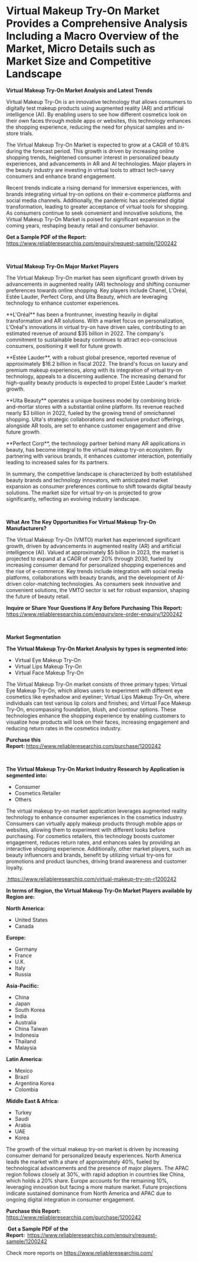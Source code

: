 <p><h1>Virtual Makeup Try-On Market Provides a Comprehensive Analysis Including a Macro Overview of the Market, Micro Details such as Market Size and Competitive Landscape</h1></p><p><strong>Virtual Makeup Try-On Market Analysis and Latest Trends</strong></p>
<p><p>Virtual Makeup Try-On is an innovative technology that allows consumers to digitally test makeup products using augmented reality (AR) and artificial intelligence (AI). By enabling users to see how different cosmetics look on their own faces through mobile apps or websites, this technology enhances the shopping experience, reducing the need for physical samples and in-store trials.</p><p>The Virtual Makeup Try-On Market is expected to grow at a CAGR of 10.8% during the forecast period. This growth is driven by increasing online shopping trends, heightened consumer interest in personalized beauty experiences, and advancements in AR and AI technologies. Major players in the beauty industry are investing in virtual tools to attract tech-savvy consumers and enhance brand engagement.</p><p>Recent trends indicate a rising demand for immersive experiences, with brands integrating virtual try-on options on their e-commerce platforms and social media channels. Additionally, the pandemic has accelerated digital transformation, leading to greater acceptance of virtual tools for shopping. As consumers continue to seek convenient and innovative solutions, the Virtual Makeup Try-On Market is poised for significant expansion in the coming years, reshaping beauty retail and consumer behavior.</p></p>
<p><strong>Get a Sample PDF of the Report:&nbsp;</strong> <a href="https://www.reliableresearchiq.com/enquiry/request-sample/1200242?utm_campaign=2716&utm_medium=2&utm_source=Github&utm_content=ia&utm_term=11032025&utm_id=virtual-makeup-try-on">https://www.reliableresearchiq.com/enquiry/request-sample/1200242</a></p>
<p>&nbsp;</p>
<p><strong>Virtual Makeup Try-On Major Market Players</strong></p>
<p><p>The Virtual Makeup Try-On market has seen significant growth driven by advancements in augmented reality (AR) technology and shifting consumer preferences towards online shopping. Key players include Chanel, L'Oréal, Estée Lauder, Perfect Corp, and Ulta Beauty, which are leveraging technology to enhance customer experiences.</p><p>**L'Oréal** has been a frontrunner, investing heavily in digital transformation and AR solutions. With a market focus on personalization, L'Oréal's innovations in virtual try-on have driven sales, contributing to an estimated revenue of around $35 billion in 2022. The company's commitment to sustainable beauty continues to attract eco-conscious consumers, positioning it well for future growth.</p><p>**Estée Lauder**, with a robust global presence, reported revenue of approximately $16.2 billion in fiscal 2022. The brand's focus on luxury and premium makeup experiences, along with its integration of virtual try-on technology, appeals to a discerning audience. The increasing demand for high-quality beauty products is expected to propel Estée Lauder's market growth.</p><p>**Ulta Beauty** operates a unique business model by combining brick-and-mortar stores with a substantial online platform. Its revenue reached nearly $3 billion in 2022, fueled by the growing trend of omnichannel shopping. Ulta's strategic collaborations and exclusive product offerings, alongside AR tools, are set to enhance customer engagement and drive future growth.</p><p>**Perfect Corp**, the technology partner behind many AR applications in beauty, has become integral to the virtual makeup try-on ecosystem. By partnering with various brands, it enhances customer interaction, potentially leading to increased sales for its partners.</p><p>In summary, the competitive landscape is characterized by both established beauty brands and technology innovators, with anticipated market expansion as consumer preferences continue to shift towards digital beauty solutions. The market size for virtual try-on is projected to grow significantly, reflecting an evolving industry landscape.</p></p>
<p>&nbsp;</p>
<p><strong>What Are The Key Opportunities For Virtual Makeup Try-On Manufacturers?</strong></p>
<p><p>The Virtual Makeup Try-On (VMTO) market has experienced significant growth, driven by advancements in augmented reality (AR) and artificial intelligence (AI). Valued at approximately $5 billion in 2023, the market is projected to expand at a CAGR of over 20% through 2030, fueled by increasing consumer demand for personalized shopping experiences and the rise of e-commerce. Key trends include integration with social media platforms, collaborations with beauty brands, and the development of AI-driven color-matching technologies. As consumers seek innovative and convenient solutions, the VMTO sector is set for robust expansion, shaping the future of beauty retail.</p></p>
<p><strong>Inquire or Share Your Questions If Any Before Purchasing This Report:</strong> <a href="https://www.reliableresearchiq.com/enquiry/pre-order-enquiry/1200242?utm_campaign=2716&utm_medium=2&utm_source=Github&utm_content=ia&utm_term=11032025&utm_id=virtual-makeup-try-on">https://www.reliableresearchiq.com/enquiry/pre-order-enquiry/1200242</a></p>
<p>&nbsp;</p>
<p><strong>Market Segmentation</strong></p>
<p><strong>The Virtual Makeup Try-On Market Analysis by types is segmented into:</strong></p>
<p><ul><li>Virtual Eye Makeup Try-On</li><li>Virtual Lips Makeup Try-On</li><li>Virtual Face Makeup Try-On</li></ul></p>
<p><p>The Virtual Makeup Try-On market consists of three primary types: Virtual Eye Makeup Try-On, which allows users to experiment with different eye cosmetics like eyeshadow and eyeliner; Virtual Lips Makeup Try-On, where individuals can test various lip colors and finishes; and Virtual Face Makeup Try-On, encompassing foundation, blush, and contour options. These technologies enhance the shopping experience by enabling customers to visualize how products will look on their faces, increasing engagement and reducing return rates in the cosmetics industry.</p></p>
<p><strong>Purchase this Report:&nbsp;</strong><a href="https://www.reliableresearchiq.com/purchase/1200242?utm_campaign=2716&utm_medium=2&utm_source=Github&utm_content=ia&utm_term=11032025&utm_id=virtual-makeup-try-on">https://www.reliableresearchiq.com/purchase/1200242</a></p>
<p>&nbsp;</p>
<p><strong>The Virtual Makeup Try-On Market Industry Research by Application is segmented into:</strong></p>
<p><ul><li>Consumer</li><li>Cosmetics Retailer</li><li>Others</li></ul></p>
<p><p>The virtual makeup try-on market application leverages augmented reality technology to enhance consumer experiences in the cosmetics industry. Consumers can virtually apply makeup products through mobile apps or websites, allowing them to experiment with different looks before purchasing. For cosmetics retailers, this technology boosts customer engagement, reduces return rates, and enhances sales by providing an interactive shopping experience. Additionally, other market players, such as beauty influencers and brands, benefit by utilizing virtual try-ons for promotions and product launches, driving brand awareness and customer loyalty.</p></p>
<p><a href="https://www.reliableresearchiq.com/virtual-makeup-try-on-r1200242?utm_campaign=2716&utm_medium=2&utm_source=Github&utm_content=ia&utm_term=11032025&utm_id=virtual-makeup-try-on">&nbsp;https://www.reliableresearchiq.com/virtual-makeup-try-on-r1200242</a></p>
<p><strong>In terms of Region, the Virtual Makeup Try-On Market Players available by Region are:</strong></p>
<p>
    <p> <strong> North America: </strong>
        <ul>
            <li>United States</li>
            <li>Canada</li>
        </ul>
        </p> 
    <p> <strong> Europe: </strong>
        <ul>
            <li>Germany</li>
            <li>France</li>
            <li>U.K.</li>
            <li>Italy</li>
            <li>Russia</li>
        </ul>
        </p> 
    <p> <strong> Asia-Pacific: </strong>
        <ul>
            <li>China</li>
            <li>Japan</li>
            <li>South Korea</li>
            <li>India</li>
            <li>Australia</li>
            <li>China Taiwan</li>
            <li>Indonesia</li>
            <li>Thailand</li>
            <li>Malaysia</li>
        </ul>
        </p> 
    <p> <strong> Latin America: </strong>
        <ul>
            <li>Mexico</li>
            <li>Brazil</li>
            <li>Argentina Korea</li>
            <li>Colombia</li>
        </ul>
        </p> 
    <p> <strong> Middle East & Africa: </strong>
        <ul>
            <li>Turkey</li>
            <li>Saudi</li>
            <li>Arabia</li>
            <li>UAE</li>
            <li>Korea</li>
        </ul>
    </p>
    </p>
<p><p>The growth of the virtual makeup try-on market is driven by increasing consumer demand for personalized beauty experiences. North America leads the market with a share of approximately 40%, fueled by technological advancements and the presence of major players. The APAC region follows closely at 30%, with rapid adoption in countries like China, which holds a 20% share. Europe accounts for the remaining 10%, leveraging innovation but facing a more mature market. Future projections indicate sustained dominance from North America and APAC due to ongoing digital integration in consumer engagement.</p></p>
<p><strong>Purchase this Report: </strong><a href="https://www.reliableresearchiq.com/purchase/1200242?utm_campaign=2716&utm_medium=2&utm_source=Github&utm_content=ia&utm_term=11032025&utm_id=virtual-makeup-try-on">https://www.reliableresearchiq.com/purchase/1200242</a></p>
<p>&nbsp;<strong>Get a Sample PDF of the Report:&nbsp;&nbsp;</strong><a href="https://www.reliableresearchiq.com/enquiry/request-sample/1200242?utm_campaign=2716&utm_medium=2&utm_source=Github&utm_content=ia&utm_term=11032025&utm_id=virtual-makeup-try-on">https://www.reliableresearchiq.com/enquiry/request-sample/1200242</a></p>
<p><strong></strong></p>
<p>Check more reports on <a href="https://www.reliableresearchiq.com/?utm_campaign=2716&utm_medium=2&utm_source=Github&utm_content=ia&utm_term=11032025&utm_id=virtual-makeup-try-on">https://www.reliableresearchiq.com/</a></p>
